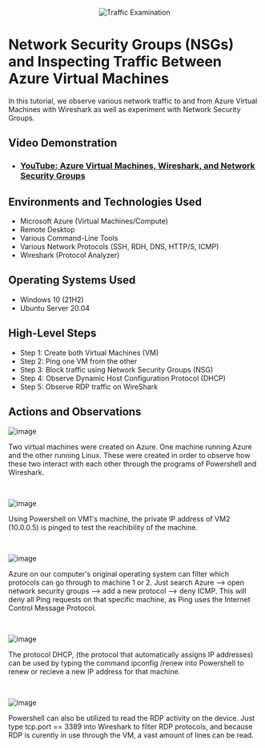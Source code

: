 <p align="center">
<img src="https://i.imgur.com/Ua7udoS.png" alt="Traffic Examination"/>
</p>

<h1>Network Security Groups (NSGs) and Inspecting Traffic Between Azure Virtual Machines</h1>
In this tutorial, we observe various network traffic to and from Azure Virtual Machines with Wireshark as well as experiment with Network Security Groups. <br />


<h2>Video Demonstration</h2>

- ### [YouTube: Azure Virtual Machines, Wireshark, and Network Security Groups](https://www.youtube.com)

<h2>Environments and Technologies Used</h2>

- Microsoft Azure (Virtual Machines/Compute)
- Remote Desktop
- Various Command-Line Tools
- Various Network Protocols (SSH, RDH, DNS, HTTP/S, ICMP)
- Wireshark (Protocol Analyzer)

<h2>Operating Systems Used </h2>

- Windows 10 (21H2)
- Ubuntu Server 20.04

<h2>High-Level Steps</h2>

- Step 1: Create both Virtual Machines (VM) 
- Step 2: Ping one VM from the other
- Step 3: Block traffic using Network Security Groups (NSG)
- Step 4: Observe Dynamic Host Configuration Protocol (DHCP)
- Step 5: Observe RDP traffic on WireShark

<h2>Actions and Observations</h2>

<p>
  
![image](https://github.com/noahclaxton227/azure-network-protocols/assets/150629711/ebc3c72f-eee5-41a2-ae49-a57f8d1802c2)

</p>
Two virtual machines were created on Azure. One machine running Azure and the other running Linux. These were created in order to observe how these two interact with each other through the programs of Powershell and Wireshark. 
<p>
</p>
<br />

<p>
  
![image](https://github.com/noahclaxton227/azure-network-protocols/assets/150629711/04a59941-1f95-43d9-b8a8-8400cf6c954d)

</p>
<p>
Using Powershell on VM1's machine, the private IP address of VM2 (10.0.0.5) is pinged to test the reachibility of the machine.
</p>
<br />

<p>
  
![image](https://github.com/noahclaxton227/azure-network-protocols/assets/150629711/2fe3a1b2-7853-4e2d-87de-6f7c41e4449c)

</p>
<p>
Azure on our computer's original operating system can filter which protocols can go through to machine 1 or 2. Just search Azure --> open network security groups --> add a new protocol --> deny ICMP. This will deny all Ping requests on that specific machine, as Ping uses the Internet Control Message Protocol. 
</p>
<br />

<p>
  
![image](https://github.com/noahclaxton227/azure-network-protocols/assets/150629711/df3b6f00-a205-4d3a-8c8b-5992954e17fa)

</p>
<p>
The protocol DHCP, (the protocol that automatically assigns IP addresses) can be used by typing the command ipconfig /renew into Powershell to renew or recieve a new IP address for that machine.
</p>
<br />

<p>
  
![image](https://github.com/noahclaxton227/azure-network-protocols/assets/150629711/8d6b9fc9-36ad-4991-af79-6838f6b91225)


</p>
<p>
Powershell can also be utilized to read the RDP activity on the device. Just type tcp.port == 3389 into Wireshark to filter RDP protocols, and because RDP is curently in use through the VM, a vast amount of lines can be read.
</p>
<br />
